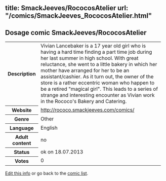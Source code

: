 title: SmackJeeves/RococosAtelier
url: "/comics/SmackJeeves_RococosAtelier.html"
---
Dosage comic SmackJeeves/RococosAtelier
-----------------------------------------

<p id="msg"></p>
<script type="text/javascript">
if (window.location.search === '?edit_info_mail=sent_ok') {
  var elem = document.getElementById("msg");
  elem.innerHTML = 'Edited information sucessfully sent for review, which is usually done daily. Thanks!';
  elem.className = 'ok';
}
</script>
<table class="comicinfo">
<tr>
<th>Description</th><td>Vivian Lancebaker is a 17 year old girl who is having a hard time finding a part time job during her last summer in high school. With great reluctance, she went to a little bakery in which her mother have arranged for her to be an assistant/cashier. As it turn out, the owner of the store is a rather eccentric woman who happen to be a retired &quot;magical girl&quot;. This leads to a series of strange and interesting encounter as Vivian work in the Rococo's Bakery and Catering.</td>
</tr>
<tr>
<th>Website</th><td><a href="http://rococo.smackjeeves.com/comics/">http://rococo.smackjeeves.com/comics/</a></td>
</tr>
<tr>
<th>Genre</th><td>Other</td>
</tr>
<tr>
<th>Language</th><td>English</td>
</tr>
<tr>
<th>Adult content</th><td>no</td>
</tr>
<tr>
<th>Status</th><td>ok on 18.07.2013</td>
</tr>
<tr>
<th>Votes</th><td>0</td>
</tr>
</table>

[Edit this info](SmackJeeves_RococosAtelier_edit.html) or go back to the [comic list](../comic-index.html).
